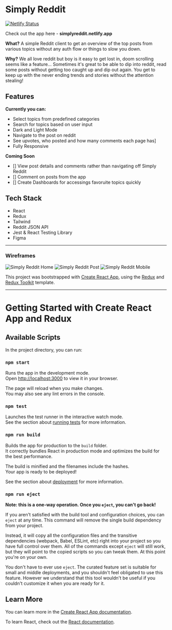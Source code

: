 # Simply Reddit

[![Netlify Status](https://api.netlify.com/api/v1/badges/f5238b8c-ffd5-4991-ad76-9cb17b163d37/deploy-status)](https://app.netlify.com/sites/simplyreddit/deploys)

Check out the app here - **simplyreddit.netlify.app**

**What?** 
A simple Reddit client to get an overview of the top posts from various topics without any auth flow or things to slow you down.

**Why?** 
We all love reddit but boy is it easy to get lost in, doom scrolling seems like a feature... Sometimes it's great to be able to dip into reddit, read some posts without getting too caught up and dip out again. You get to keep up with the never ending trends and stories without the attention stealing!

## Features
**Currently you can:**
- Select topics from predefined categories
- Search for topics based on user input
- Dark and Light Mode
- Navigate to the post on reddit
- See upvotes, who posted and how many comments each page has]
- Fully Responsive

**Coming Soon**
  - [] View post details and comments rather than navigating off Simply Reddit
  - [] Comment on posts from the app
  - [] Create Dashboards for accessings favoruite topics quickly



## Tech Stack
- React
- Redux
- Tailwind
- Reddit JSON API
- Jest & React Testing Library
- Figma 


---
### Wireframes


![Simply Reddit Home](https://github.com/ronanpdh/simply-reddit/assets/97302667/baea09c7-afd5-4979-90ff-5069f13cd1d9)
![Simply Reddit Post](https://github.com/ronanpdh/simply-reddit/assets/97302667/961e26f4-6957-49f6-9214-123ec80704bf)
![Simply Reddit Mobile](https://github.com/ronanpdh/simply-reddit/assets/97302667/ceb8c2df-b89b-4730-af97-f5e708a91885)




This project was bootstrapped with [Create React App](https://github.com/facebook/create-react-app), using the [Redux](https://redux.js.org/) and [Redux Toolkit](https://redux-toolkit.js.org/) template.




---
# Getting Started with Create React App and Redux

## Available Scripts

In the project directory, you can run:

### `npm start`

Runs the app in the development mode.\
Open [http://localhost:3000](http://localhost:3000) to view it in your browser.

The page will reload when you make changes.\
You may also see any lint errors in the console.

### `npm test`

Launches the test runner in the interactive watch mode.\
See the section about [running tests](https://facebook.github.io/create-react-app/docs/running-tests) for more information.

### `npm run build`

Builds the app for production to the `build` folder.\
It correctly bundles React in production mode and optimizes the build for the best performance.

The build is minified and the filenames include the hashes.\
Your app is ready to be deployed!

See the section about [deployment](https://facebook.github.io/create-react-app/docs/deployment) for more information.

### `npm run eject`

**Note: this is a one-way operation. Once you `eject`, you can't go back!**

If you aren't satisfied with the build tool and configuration choices, you can `eject` at any time. This command will remove the single build dependency from your project.

Instead, it will copy all the configuration files and the transitive dependencies (webpack, Babel, ESLint, etc) right into your project so you have full control over them. All of the commands except `eject` will still work, but they will point to the copied scripts so you can tweak them. At this point you're on your own.

You don't have to ever use `eject`. The curated feature set is suitable for small and middle deployments, and you shouldn't feel obligated to use this feature. However we understand that this tool wouldn't be useful if you couldn't customize it when you are ready for it.

## Learn More

You can learn more in the [Create React App documentation](https://facebook.github.io/create-react-app/docs/getting-started).

To learn React, check out the [React documentation](https://reactjs.org/).
